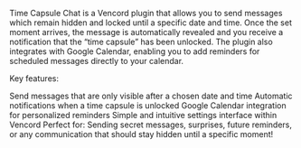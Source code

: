 Time Capsule Chat is a Vencord plugin that allows you to send messages which remain hidden and locked until a specific date and time. Once the set moment arrives, the message is automatically revealed and you receive a notification that the “time capsule” has been unlocked. The plugin also integrates with Google Calendar, enabling you to add reminders for scheduled messages directly to your calendar.

Key features:

Send messages that are only visible after a chosen date and time
Automatic notifications when a time capsule is unlocked
Google Calendar integration for personalized reminders
Simple and intuitive settings interface within Vencord
Perfect for:
Sending secret messages, surprises, future reminders, or any communication that should stay hidden until a specific moment!
